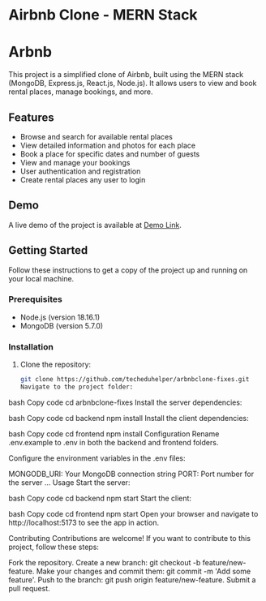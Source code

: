 # Airbnb Clone - MERN Stack

# Arbnb

This project is a simplified clone of Airbnb, built using the MERN stack (MongoDB, Express.js, React.js, Node.js). It allows users to view and book rental places, manage bookings, and more.

## Features

- Browse and search for available rental places
- View detailed information and photos for each place
- Book a place for specific dates and number of guests
- View and manage your bookings
- User authentication and registration
- Create rental places any user to login

## Demo

A live demo of the project is available at [Demo Link](https://gleaming-monstera-0e4fcc.netlify.app).

## Getting Started

Follow these instructions to get a copy of the project up and running on your local machine.

### Prerequisites

- Node.js (version 18.16.1)
- MongoDB (version 5.7.0)

### Installation

1. Clone the repository:

   ```bash
   git clone https://github.com/techeduhelper/arbnbclone-fixes.git
   Navigate to the project folder:
   ```

bash
Copy code
cd arbnbclone-fixes
Install the server dependencies:

bash
Copy code
cd backend
npm install
Install the client dependencies:

bash
Copy code
cd frontend
npm install
Configuration
Rename .env.example to .env in both the backend and frontend folders.

Configure the environment variables in the .env files:

MONGODB_URI: Your MongoDB connection string
PORT: Port number for the server
...
Usage
Start the server:

bash
Copy code
cd backend
npm start
Start the client:

bash
Copy code
cd frontend
npm start
Open your browser and navigate to http://localhost:5173 to see the app in action.

Contributing
Contributions are welcome! If you want to contribute to this project, follow these steps:

Fork the repository.
Create a new branch: git checkout -b feature/new-feature.
Make your changes and commit them: git commit -m 'Add some feature'.
Push to the branch: git push origin feature/new-feature.
Submit a pull request.
